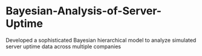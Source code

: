 # Bayesian-Analysis-of-Server-Uptime
Developed a sophisticated Bayesian hierarchical model to analyze simulated server uptime data across multiple companies
